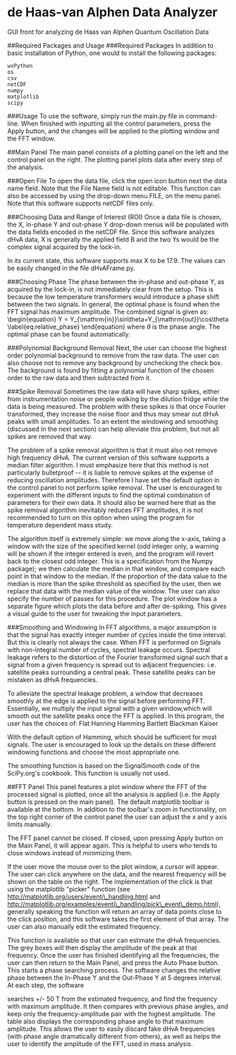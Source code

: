# de Haas-van Alphen Data Analyzer 
GUI front for analyzing de Haas van Alphen Quantum Oscillation Data 

##Required Packages and Usage
###Required Packages
In addition to basic installation of Python, one would to install the following packages:

    wxPython
    os
    csv
    netCDF
    numpy
    matplotlib
    scipy


###Usage
To use the software, simply run the main.py file in command-line. When finished with inputting all the control parameters, press the Apply button, and the changes will be applied to the plotting window and the FFT window. 

##Main Panel
The main panel consists of a plotting panel on the left and the control panel on the right. The plotting panel plots data after every step of the analysis.    

###Open File
To open the data file, click the open icon button next the data name field. Note that the File Name field is not editable. This function can also be accessed by using the drop-down menu FILE, on the menu panel. Note that this software supports netCDF files only. 

###Choosing Data and Range of Interest (ROI)
Once a data file is chosen, the X, in-phase Y and out-phase Y drop-down menus will be populated with the data fields encoded in the netCDF file. Since this software analyzes dHvA data, X is generally the applied field B and the two Ys would be the complex signal acquired by the lock-in.

In its current state, this software supports max X to be 17.9. The values can be easily changed in the file dHvAFrame.py. 

###Choosing Phase
The phase between the in-phase and out-phase Y, as acquired by the lock-in, is not immediately clear from the setup. This is because the low temperature transformers would introduce a phase shift between the two signals. In general, the optimal phase is found when the FFT signal has maximum amplitude. The combined signal is given as:
\begin{equation}
    Y = Y_{\mathrm{in}}\sin\theta+Y_{\mathrm{out}}\cos\theta
    \label{eq:relative_phase}
\end{equation}
where $\theta$ is the phase angle. The optimal phase can be found automatically. 

###Polynomial Background Removal
Next, the user can choose the highest order polynomial background to remove from the raw data. The user can also choose not to remove any background by unchecking the check box. The background is found by fitting a polynomial function of the chosen order to the raw data and then subtracted from it. 

###Spike Removal
Sometimes the raw data will have sharp spikes, either from instrumentation noise or people walking by the dilution fridge while the data is being measured. The problem with these spikes is that once Fourier transformed, they increase the noise floor and thus may smear out dHvA peaks with small amplitudes. To an extent the windowing and smoothing (discussed in the next section) can help alleviate this problem, but not all spikes are removed that way.

The problem of a spike removal algorithm is that it must also not remove high frequency dHvA. The current version of this software supports a median filter algorithm. I must emphasize here that this method is not particularly bulletproof -- it is liable to remove spikes at the expense of reducing oscillation amplitudes. Therefore I have set the default option in the control panel to not perform spike removal. The user is encouraged to experiment with the different inputs to find the optimal combination of parameters
for their own data. It should also be warned here that as the spike removal algorithm inevitably reduces FFT amplitudes, it is not recommended to turn on this option when using the program for temperature dependent mass study. 

The algorithm itself is extremely simple: we move along the x-axis, taking a window with the size of the specified kernel (odd integer only, a warning will be shown if the integer entered is even, and the program will revert back to the closest odd integer. This is a specification from the Numpy package); we then calculate the median in that window, and compare each point in that window to the median. If the proportion of the data value to the median is more than the spike
threshold as specified by the user, then we replace that data with the median value of the window. The user can also specify the number of passes for this procedure. The plot window has a separate figure which plots the data before and after de-spiking. This gives a visual guide to the user for tweaking the input parameters. 

###Smoothing and Windowing
In FFT algorithms, a major assumption is that the signal has exactly integer number of cycles inside the time interval. But this is clearly not always the case. When FFT is performed on Signals with non-integral number of cycles, spectral leakage occurs. Spectral leakage refers to the distortion of the Fourier transformed signal such that a signal from a given frequency is spread out to adjacent frequencies: i.e. satellite peaks surrounding a central
peak. These satellite peaks can be mistaken as dHvA frequencies.

To alleviate the spectral leakage problem, a window that decreases smoothly at the edge is applied to the signal before performing FFT. Essentially, we multiply the input signal with a given window,which will smooth out the satellite peaks once the FFT is applied. In this program, the user has the choices of:
    Flat
    Hanning
    Hamming
    Bartlett
    Blackman
    Kaiser

With the default option of Hamming, which should be sufficient for most signals. The user is encouraged to look up the details on these different windowing functions and choose the most appropriate one. 

The smoothing function is based on the SignalSmooth code of the SciPy.org's cookbook. This function is usually not used.

##FFT Panel
This panel features a plot window where the FFT of the processed signal is plotted, once all the analysis is applied (i.e. the Apply button is pressed on the main panel). The default matplotlib toolbar is available at the bottom. In addition to the toolbar's zoom in functionality, on the top right corner of the control panel the user can adjust the x and y axis limits manually.

The FFT panel cannot be closed. If closed, upon pressing Apply button on the Main Panel, it will appear again. This is helpful to users who tends to close windows instead of minimizing them. 

If the user move the mouse over to the plot window, a cursor will appear. The user can click anywhere on the data, and the nearest frequency will be shown on the table on the right. The implementation of the click is that using the matplotlib "picker" function (see http://matplotlib.org/users/eventi\_handling.html and http://matplotlib.org/examples/eventi\_handling/pick\_event\_demo.html), generally speaking the function will return an array of data points close to the click
position, and this software takes the first element of that array. The user can also manually edit the estimated frequency. 

This function is available so that user can estimate the dHvA frequencies. The grey boxes will then display the amplitude of the peak at that frequency. Once the user has finished identifying all the frequencies, the user can then return to the Main Panel, and press the Auto Phase button. This starts a phase searching process. The software changes the relative phase between the In-Phase Y and the Out-Phase Y at 5 degrees interval. At each step, the software

searches +/- 50 T from the estimated frequency, and find the frequency with maximum amplitude. It then compares with previous phase angles, and keep only the frequency-amplitude pair with the highest amplitude. The table also displays the corresponding phase angle to that maximum amplitude. This allows the user to easily discard fake dHvA frequencies (with phase angle dramatically different from others), as well as helps the user to identify the amplitude of the FFT, used in mass
analysis.  

